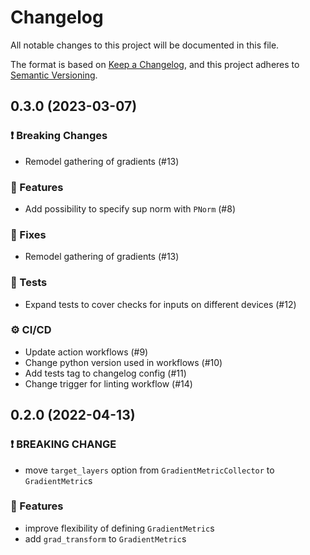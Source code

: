 # Changelog

All notable changes to this project will be documented in this file.

The format is based on [Keep a Changelog](https://keepachangelog.com/en/1.0.0/), and this project adheres to [Semantic Versioning](https://semver.org/spec/v2.0.0.html).

## 0.3.0 (2023-03-07)

### ❗️ Breaking Changes

- Remodel gathering of gradients (#13)

### 🚀 Features

- Add possibility to specify sup norm with `PNorm` (#8)

### 🐛 Fixes

- Remodel gathering of gradients (#13)

### 🧪 Tests

- Expand tests to cover checks for inputs on different devices (#12)

### ⚙️ CI/CD

- Update action workflows (#9)
- Change python version used in workflows (#10)
- Add tests tag to changelog config (#11)
- Change trigger for linting workflow (#14)

## 0.2.0 (2022-04-13)

### ❗️ BREAKING CHANGE

- move `target_layers` option from `GradientMetricCollector` to `GradientMetric`s

### 🚀 Features

- improve flexibility of defining `GradientMetric`s
- add `grad_transform` to `GradientMetric`s
